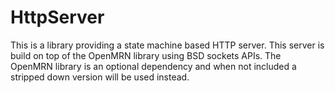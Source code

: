 # HttpServer

This is a library providing a state machine based HTTP server. This server is
build on top of the OpenMRN library using BSD sockets APIs. The OpenMRN library
is an optional dependency and when not included a stripped down version will be
used instead.